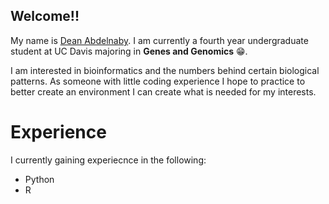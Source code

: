 ## Welcome!!
My name is [Dean Abdelnaby](mailto:abdelnabydean@gmail.com). I am currently a fourth year undergraduate student at UC Davis 
majoring in **Genes and Genomics** 😁.

I am interested in bioinformatics and the numbers behind certain biological patterns. As someone with little coding experience I hope to practice to better create an environment I can create what is needed for my interests.

# Experience
I currently gaining experiecnce in the following:
+ Python
+ R